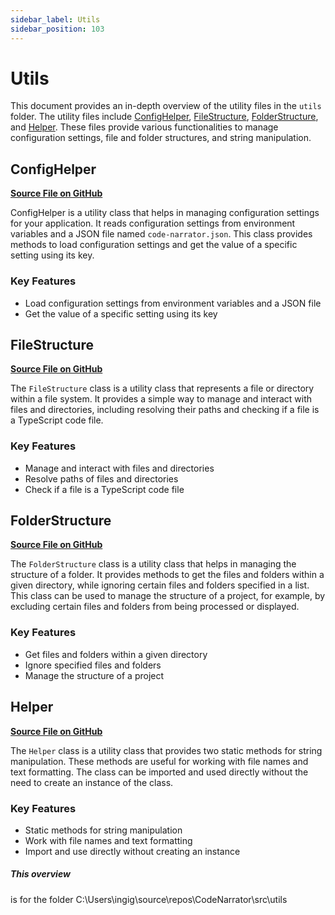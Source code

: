 ```yaml
---
sidebar_label: Utils
sidebar_position: 103
---
```

# Utils

This document provides an in-depth overview of the utility files in the `utils` folder. The utility files include [ConfigHelper](#confighelper), [FileStructure](#filestructure), [FolderStructure](#folderstructure), and [Helper](#helper). These files provide various functionalities to manage configuration settings, file and folder structures, and string manipulation.

## ConfigHelper

[**Source File on GitHub**](https://github.com/username/repository/blob/main/utils/ConfigHelper.ts)

ConfigHelper is a utility class that helps in managing configuration settings for your application. It reads configuration settings from environment variables and a JSON file named `code-narrator.json`. This class provides methods to load configuration settings and get the value of a specific setting using its key.

### Key Features

- Load configuration settings from environment variables and a JSON file
- Get the value of a specific setting using its key

## FileStructure

[**Source File on GitHub**](https://github.com/username/repository/blob/main/utils/FileStructure.ts)

The `FileStructure` class is a utility class that represents a file or directory within a file system. It provides a simple way to manage and interact with files and directories, including resolving their paths and checking if a file is a TypeScript code file.

### Key Features

- Manage and interact with files and directories
- Resolve paths of files and directories
- Check if a file is a TypeScript code file

## FolderStructure

[**Source File on GitHub**](https://github.com/username/repository/blob/main/utils/FolderStructure.ts)

The `FolderStructure` class is a utility class that helps in managing the structure of a folder. It provides methods to get the files and folders within a given directory, while ignoring certain files and folders specified in a list. This class can be used to manage the structure of a project, for example, by excluding certain files and folders from being processed or displayed.

### Key Features

- Get files and folders within a given directory
- Ignore specified files and folders
- Manage the structure of a project

## Helper

[**Source File on GitHub**](https://github.com/username/repository/blob/main/utils/Helper.ts)

The `Helper` class is a utility class that provides two static methods for string manipulation. These methods are useful for working with file names and text formatting. The class can be imported and used directly without the need to create an instance of the class.

### Key Features

- Static methods for string manipulation
- Work with file names and text formatting
- Import and use directly without creating an instance

##### This overview
is for the folder C:\Users\ingig\source\repos\CodeNarrator\src\utils